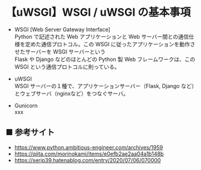 # 【uWSGI】WSGI / uWSGI の基本事項

- WSGI [Web Server Gateway Interface]<br>
    Python で記述された Web アプリケーションと Web サーバー間との通信仕様を定めた通信プロトコル。この WSGI に従ったアプリケーションを動作させたサーバーを WSGI サーバーという<br>
    Flask や Django などのほとんどの Python 製 Web フレームワークは、この WSGI という通信プロトコルに則っている。<br>

- uWSGI<br>
    WSGI サーバーの１種で、アプリケーションサーバー（Flask, Django など）とウェブサーバ（nginxなど）をつなぐサーバ。<br>

- Gunicorn<br>
    xxx


## ■ 参考サイト
- https://www.python.ambitious-engineer.com/archives/1959
- https://qiita.com/morinokami/items/e0efb2ae2aa04a1b148b
- https://serip39.hatenablog.com/entry/2020/07/06/070000
